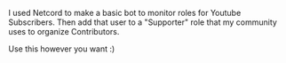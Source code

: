 I used Netcord to make a basic bot to monitor roles for Youtube Subscribers. Then add that user to a "Supporter" role that my community uses to organize Contributors.

Use this however you want :)
